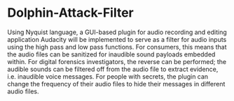 # Dolphin-Attack-Filter
Using Nyquist language, a GUI-based plugin for audio recording and editing application Audacity will be implemented to serve as a filter for audio inputs using the high pass and low pass functions. For consumers, this means that the audio files can be sanitized for inaudible sound payloads embedded within. For digital forensics investigators, the reverse can be performed; the audible sounds can be filtered off from the audio file to extract evidence, i.e. inaudible voice messages. For people with secrets, the plugin can change the frequency of their audio files to hide their messages in different audio files.
